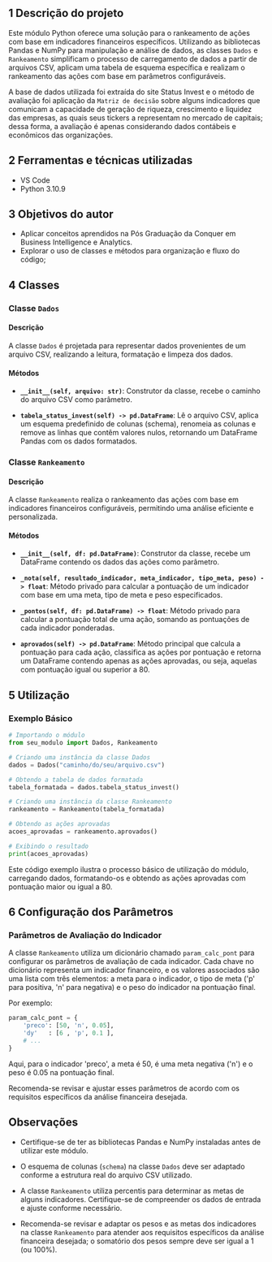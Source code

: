 ## 1 Descrição do projeto

Este módulo Python oferece uma solução para o rankeamento de ações com base em indicadores financeiros específicos. Utilizando as bibliotecas Pandas e NumPy para manipulação e análise de dados, as classes `Dados` e `Rankeamento` simplificam o processo de carregamento de dados a partir de arquivos CSV, aplicam uma tabela de esquema específica e realizam o rankeamento das ações com base em parâmetros configuráveis.

A base de dados utilizada foi extraída do site Status Invest e o método de avaliação foi aplicação da `Matriz de decisão` sobre alguns indicadores que comunicam a capacidade de geração de riqueza, crescimento e liquidez das empresas, as quais seus tickers a representam no mercado de capitais; dessa forma, a avaliação é apenas considerando dados contábeis e econômicos das organizações.

## 2 Ferramentas e técnicas utilizadas

- VS Code
- Python 3.10.9

## 3 Objetivos do autor

- Aplicar conceitos aprendidos na Pós Graduação da Conquer em Business Intelligence e Analytics.
- Explorar o uso de classes e métodos para organização e fluxo do código;

## 4 Classes

### Classe `Dados`

#### Descrição

A classe `Dados` é projetada para representar dados provenientes de um arquivo CSV, realizando a leitura, formatação e limpeza dos dados.

#### Métodos

- **`__init__(self, arquivo: str)`**: Construtor da classe, recebe o caminho do arquivo CSV como parâmetro.

- **`tabela_status_invest(self) -> pd.DataFrame`**: Lê o arquivo CSV, aplica um esquema predefinido de colunas (schema), renomeia as colunas e remove as linhas que contêm valores nulos, retornando um DataFrame Pandas com os dados formatados.

### Classe `Rankeamento`

#### Descrição

A classe `Rankeamento` realiza o rankeamento das ações com base em indicadores financeiros configuráveis, permitindo uma análise eficiente e personalizada.

#### Métodos

- **`__init__(self, df: pd.DataFrame)`**: Construtor da classe, recebe um DataFrame contendo os dados das ações como parâmetro.

- **`_nota(self, resultado_indicador, meta_indicador, tipo_meta, peso) -> float`**: Método privado para calcular a pontuação de um indicador com base em uma meta, tipo de meta e peso especificados.

- **`_pontos(self, df: pd.DataFrame) -> float`**: Método privado para calcular a pontuação total de uma ação, somando as pontuações de cada indicador ponderadas.

- **`aprovados(self) -> pd.DataFrame`**: Método principal que calcula a pontuação para cada ação, classifica as ações por pontuação e retorna um DataFrame contendo apenas as ações aprovadas, ou seja, aquelas com pontuação igual ou superior a 80.

## 5 Utilização

### Exemplo Básico

```python
# Importando o módulo
from seu_modulo import Dados, Rankeamento

# Criando uma instância da classe Dados
dados = Dados("caminho/do/seu/arquivo.csv")

# Obtendo a tabela de dados formatada
tabela_formatada = dados.tabela_status_invest()

# Criando uma instância da classe Rankeamento
rankeamento = Rankeamento(tabela_formatada)

# Obtendo as ações aprovadas
acoes_aprovadas = rankeamento.aprovados()

# Exibindo o resultado
print(acoes_aprovadas)
```

Este código exemplo ilustra o processo básico de utilização do módulo, carregando dados, formatando-os e obtendo as ações aprovadas com pontuação maior ou igual a 80.

## 6 Configuração dos Parâmetros

### Parâmetros de Avaliação do Indicador

A classe `Rankeamento` utiliza um dicionário chamado `param_calc_pont` para configurar os parâmetros de avaliação de cada indicador. Cada chave no dicionário representa um indicador financeiro, e os valores associados são uma lista com três elementos: a meta para o indicador, o tipo de meta ('p' para positiva, 'n' para negativa) e o peso do indicador na pontuação final.

Por exemplo:

```python
param_calc_pont = {
    'preco': [50, 'n', 0.05],
    'dy'   : [6 , 'p', 0.1 ],
    # ...
}
```

Aqui, para o indicador 'preco', a meta é 50, é uma meta negativa ('n') e o peso é 0.05 na pontuação final.

Recomenda-se revisar e ajustar esses parâmetros de acordo com os requisitos específicos da análise financeira desejada.

## Observações

- Certifique-se de ter as bibliotecas Pandas e NumPy instaladas antes de utilizar este módulo.

- O esquema de colunas (`schema`) na classe `Dados` deve ser adaptado conforme a estrutura real do arquivo CSV utilizado.

- A classe `Rankeamento` utiliza percentis para determinar as metas de alguns indicadores. Certifique-se de compreender os dados de entrada e ajuste conforme necessário.

- Recomenda-se revisar e adaptar os pesos e as metas dos indicadores na classe `Rankeamento` para atender aos requisitos específicos da análise financeira desejada; o somatório dos pesos sempre deve ser igual a 1 (ou 100%).